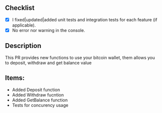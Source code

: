 ## Checklist
- [x] I fixed|updated|added unit tests and integration tests for each feature (if applicable).
- [x] No error nor warning in the console.

## Description

This PR provides new functions to use your bitcoin wallet, them allows you to deposit, withdraw and get balance value
## Items:
* Added Deposit function
* Added Withdraw fucntion
* Added GetBalance function
* Tests for concurency usage
